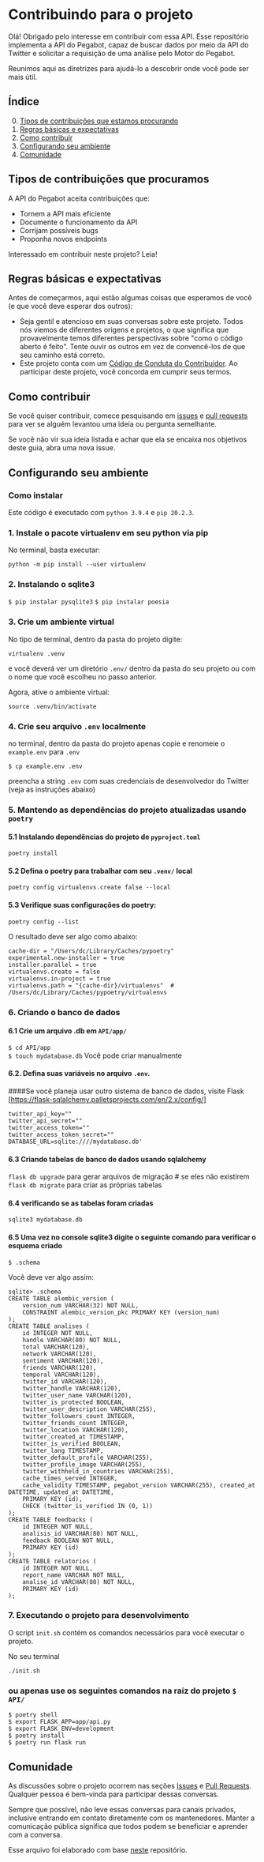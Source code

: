 
# Contribuindo para o projeto

Olá! Obrigado pelo interesse em contribuir com essa API. Esse repositório implementa a API do Pegabot, capaz de buscar dados por meio da API do Twitter e solicitar a requisição de uma análise pelo Motor do Pegabot.

Reunimos aqui as diretrizes para ajudá-lo a descobrir onde você pode ser mais útil.

## Índice

0. [Tipos de contribuições que estamos procurando](#tipos-de-contribuições-que-procuramos)
0. [Regras básicas e expectativas](#regras-básicas-e-expectativas)
0. [Como contribuir](#como-contribuir)
0. [Configurando seu ambiente](#configurando-seu-ambiente)
0. [Comunidade](#comunidade)

## Tipos de contribuições que procuramos

A API do Pegabot aceita contribuições que:
* Tornem a API mais eficiente
* Documente o funcionamento da API
* Corrijam possíveis bugs
* Proponha novos endpoints

Interessado em contribuir neste projeto? Leia!

## Regras básicas e expectativas

Antes de começarmos, aqui estão algumas coisas que esperamos de você (e que você deve esperar dos outros):

* Seja gentil e atencioso em suas conversas sobre este projeto. Todos nós viemos de diferentes origens e projetos, o que significa que provavelmente temos diferentes perspectivas sobre "como o código aberto é feito". Tente ouvir os outros em vez de convencê-los de que seu caminho está correto.
* Este projeto conta com um [Código de Conduta do Contribuidor](./CODE_OF_CONDUCT.md). Ao participar deste projeto, você concorda em cumprir seus termos.

## Como contribuir

Se você quiser contribuir, comece pesquisando em [issues](https://github.com/caminhodoprojeto/issues) e [pull requests](https://github.com/caminhodoprojeto/pulls) para ver se alguém levantou uma ideia ou pergunta semelhante.

Se você não vir sua ideia listada e achar que ela se encaixa nos objetivos deste guia, abra uma nova issue.

## Configurando seu ambiente

### Como instalar
  
Este código é executado com `python 3.9.4` e `pip 20.2.3`.
  
### 1. Instale o pacote virtualenv em seu python via pip
  
No terminal, basta executar:
  
`python -m pip install --user virtualenv`

### 2. Instalando o sqlite3
`$ pip instalar pysqlite3`
`$ pip instalar poesia`
  
### 3. Crie um ambiente virtual
  
No tipo de terminal, dentro da pasta do projeto digite:
  
`virtualenv .venv`

e você deverá ver um diretório `.env/` dentro da pasta do seu projeto ou com o nome que você escolheu no passo anterior.

Agora, ative o ambiente virtual:

`source .venv/bin/activate`
  
### 4. Crie seu arquivo `.env` localmente
  
no terminal, dentro da pasta do projeto apenas copie e renomeie o `example.env` para `.env`

`$ cp example.env .env`

preencha a string `.env` com suas credenciais de desenvolvedor do Twitter (veja as instruções abaixo)

### 5. Mantendo as dependências do projeto atualizadas usando `poetry`

#### 5.1 Instalando dependências do projeto de `pyproject.toml`

`poetry install`

#### 5.2 Defina o poetry para trabalhar com seu `.venv/` local

`poetry config virtualenvs.create false --local`

#### 5.3 Verifique suas configurações do poetry:

`poetry config --list`

O resultado deve ser algo como abaixo:
```console
cache-dir = "/Users/dc/Library/Caches/pypoetry"
experimental.new-installer = true
installer.parallel = true
virtualenvs.create = false
virtualenvs.in-project = true
virtualenvs.path = "{cache-dir}/virtualenvs"  # /Users/dc/Library/Caches/pypoetry/virtualenvs
```

### 6. Criando o banco de dados

#### 6.1 Crie um arquivo .db em `API/app/`

`$ cd API/app`
</br>
`$ touch mydatabase.db` Você pode criar manualmente

#### 6.2. Defina suas variáveis ​​no arquivo `.env`.
####Se você planeja usar outro sistema de banco de dados, visite Flask [https://flask-sqlalchemy.palletsprojects.com/en/2.x/config/]

````
twitter_api_key=""
twitter_api_secret=""
twitter_access_token=""
twitter_access_token_secret=""
DATABASE_URL=sqlite:////mydatabase.db'
````

#### 6.3 Criando tabelas de banco de dados usando sqlalchemy

`flask db upgrade` para gerar arquivos de migração # se eles não existirem
</br>
`flask db migrate` para criar as próprias tabelas

#### 6.4 verificando se as tabelas foram criadas
`sqlite3 mydatabase.db`
#### 6.5 Uma vez no console sqlite3 digite o seguinte comando para verificar o esquema criado
`$ .schema`

Você deve ver algo assim:

``` 
sqlite> .schema
CREATE TABLE alembic_version (
	version_num VARCHAR(32) NOT NULL, 
	CONSTRAINT alembic_version_pkc PRIMARY KEY (version_num)
);
CREATE TABLE analises (
	id INTEGER NOT NULL, 
	handle VARCHAR(80) NOT NULL, 
	total VARCHAR(120), 
	network VARCHAR(120), 
	sentiment VARCHAR(120), 
	friends VARCHAR(120), 
	temporal VARCHAR(120), 
	twitter_id VARCHAR(120), 
	twitter_handle VARCHAR(120), 
	twitter_user_name VARCHAR(120), 
	twitter_is_protected BOOLEAN, 
	twitter_user_description VARCHAR(255), 
	twitter_followers_count INTEGER, 
	twitter_friends_count INTEGER, 
	twitter_location VARCHAR(120), 
	twitter_created_at TIMESTAMP, 
	twitter_is_verified BOOLEAN, 
	twitter_lang TIMESTAMP, 
	twitter_default_profile VARCHAR(255), 
	twitter_profile_image VARCHAR(255), 
	twitter_withheld_in_countries VARCHAR(255), 
	cache_times_served INTEGER, 
	cache_validity TIMESTAMP, pegabot_version VARCHAR(255), created_at DATETIME, updated_at DATETIME, 
	PRIMARY KEY (id), 
	CHECK (twitter_is_verified IN (0, 1))
);
CREATE TABLE feedbacks (
	id INTEGER NOT NULL, 
	analisis_id VARCHAR(80) NOT NULL, 
	feedback BOOLEAN NOT NULL, 
	PRIMARY KEY (id)
);
CREATE TABLE relatorios (
	id INTEGER NOT NULL, 
	report_name VARCHAR NOT NULL, 
	analise_id VARCHAR(80) NOT NULL, 
	PRIMARY KEY (id)
);
```

### 7. Executando o projeto para desenvolvimento

O script `init.sh` contém os comandos necessários para você executar o projeto.

No seu terminal
```console
./init.sh
```

### ou apenas use os seguintes comandos na raiz do projeto ``$ API/``

```console
$ poetry shell
$ export FLASK_APP=app/api.py
$ export FLASK_ENV=development
$ poetry install
$ poetry run flask run
```

## Comunidade

As discussões sobre o projeto ocorrem nas seções [Issues](https://github.com/caminhodoprojeto/issues) e [Pull Requests](https://github.com/caminhodoprojeto/pulls). Qualquer pessoa é bem-vinda para participar dessas conversas.

Sempre que possível, não leve essas conversas para canais privados, inclusive entrando em contato diretamente com os mantenedores. Manter a comunicação pública significa que todos podem se beneficiar e aprender com a conversa.

Esse arquivo foi elaborado com base [neste](https://github.com/github/opensource.guide/blob/main/CONTRIBUTING.md) repositório.
